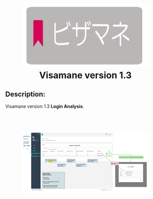 <h1 align="center">
  <br>
  <img src="../images/vis logo.png" height="200" width="400"/>
  <br>
Visamane version 1.3
  <br>
  
## Description:
 <p>Visamane version 1.3 <strong>Login Analysis</strong>.</p>

<br>
<h1 align="center">
  <img src="../images/Visamane - MT side_ Login Analysis.png" height="200" width="400"/>
